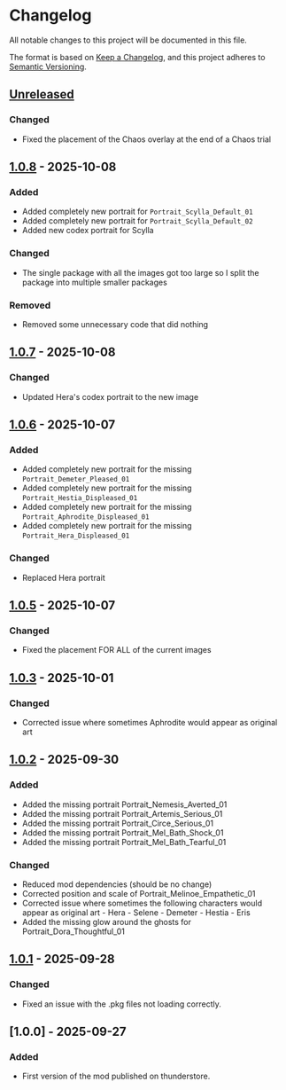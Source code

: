 # Changelog

All notable changes to this project will be documented in this file.

The format is based on [Keep a Changelog](https://keepachangelog.com/en/1.1.0/),
and this project adheres to [Semantic Versioning](https://semver.org/spec/v2.0.0.html).

## [Unreleased]

### Changed

- Fixed the placement of the Chaos overlay at the end of a Chaos trial

## [1.0.8] - 2025-10-08

### Added

- Added completely new portrait for `Portrait_Scylla_Default_01`
- Added completely new portrait for `Portrait_Scylla_Default_02`
- Added new codex portrait for Scylla

### Changed

- The single package with all the images got too large so I split the package into multiple smaller packages

### Removed

- Removed some unnecessary code that did nothing

## [1.0.7] - 2025-10-08

### Changed

- Updated Hera's codex portrait to the new image

## [1.0.6] - 2025-10-07

### Added

- Added completely new portrait for the missing `Portrait_Demeter_Pleased_01`
- Added completely new portrait for the missing `Portrait_Hestia_Displeased_01`
- Added completely new portrait for the missing `Portrait_Aphrodite_Displeased_01`
- Added completely new portrait for the missing `Portrait_Hera_Displeased_01`

### Changed

- Replaced Hera portrait

## [1.0.5] - 2025-10-07

### Changed

- Fixed the placement FOR ALL of the current images

## [1.0.3] - 2025-10-01

### Changed

- Corrected issue where sometimes Aphrodite would appear as original art

## [1.0.2] - 2025-09-30

### Added

- Added the missing portrait Portrait_Nemesis_Averted_01
- Added the missing portrait Portrait_Artemis_Serious_01
- Added the missing portrait Portrait_Circe_Serious_01
- Added the missing portrait Portrait_Mel_Bath_Shock_01
- Added the missing portrait Portrait_Mel_Bath_Tearful_01

### Changed

- Reduced mod dependencies (should be no change)
- Corrected position and scale of Portrait_Melinoe_Empathetic_01
- Corrected issue where sometimes the following characters would appear as original art
  		\- Hera
  		\- Selene
  		\- Demeter
  		\- Hestia
  		\- Eris
- Added the missing glow around the ghosts for Portrait_Dora_Thoughtful_01

## [1.0.1] - 2025-09-28

### Changed

- Fixed an issue with the .pkg files not loading correctly.

## [1.0.0] - 2025-09-27

### Added

- First version of the mod published on thunderstore.

[unreleased]: https://github.com/Kuipo/Hades2-NSFW-Resprite/compare/1.0.8...HEAD
[1.0.8]: https://github.com/Kuipo/Hades2-NSFW-Resprite/compare/1.0.7...1.0.8
[1.0.7]: https://github.com/Kuipo/Hades2-NSFW-Resprite/compare/1.0.6...1.0.7
[1.0.6]: https://github.com/Kuipo/Hades2-NSFW-Resprite/compare/1.0.5...1.0.6
[1.0.5]: https://github.com/Kuipo/Hades2-NSFW-Resprite/compare/1.0.3...1.0.5
[1.0.3]: https://github.com/Kuipo/Hades2-NSFW-Resprite/compare/1.0.2...1.0.3
[1.0.2]: https://github.com/Kuipo/Hades2-NSFW-Resprite/compare/1.0.1...1.0.2
[1.0.1]: https://github.com/Kuipo/Hades2-NSFW-Resprite/compare/b453fe1f3ed0eb64f1ae7136be7d530a288fd7b9...1.0.1
